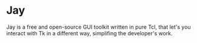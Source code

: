# Jay

Jay is a free and open-source GUI toolkit written in pure Tcl, that let's you interact with Tk in a different way, simplifing the developer's work.
